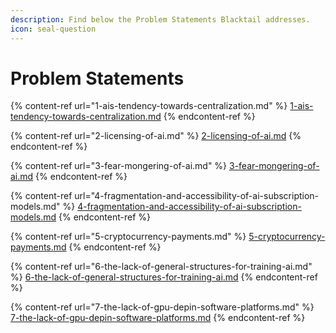 ```yaml
---
description: Find below the Problem Statements Blacktail addresses.
icon: seal-question
---
```


# Problem Statements

{% content-ref url="1-ais-tendency-towards-centralization.md" %}
[1-ais-tendency-towards-centralization.md](1-ais-tendency-towards-centralization.md)
{% endcontent-ref %}

{% content-ref url="2-licensing-of-ai.md" %}
[2-licensing-of-ai.md](2-licensing-of-ai.md)
{% endcontent-ref %}

{% content-ref url="3-fear-mongering-of-ai.md" %}
[3-fear-mongering-of-ai.md](3-fear-mongering-of-ai.md)
{% endcontent-ref %}

{% content-ref url="4-fragmentation-and-accessibility-of-ai-subscription-models.md" %}
[4-fragmentation-and-accessibility-of-ai-subscription-models.md](4-fragmentation-and-accessibility-of-ai-subscription-models.md)
{% endcontent-ref %}

{% content-ref url="5-cryptocurrency-payments.md" %}
[5-cryptocurrency-payments.md](5-cryptocurrency-payments.md)
{% endcontent-ref %}

{% content-ref url="6-the-lack-of-general-structures-for-training-ai.md" %}
[6-the-lack-of-general-structures-for-training-ai.md](6-the-lack-of-general-structures-for-training-ai.md)
{% endcontent-ref %}

{% content-ref url="7-the-lack-of-gpu-depin-software-platforms.md" %}
[7-the-lack-of-gpu-depin-software-platforms.md](7-the-lack-of-gpu-depin-software-platforms.md)
{% endcontent-ref %}
